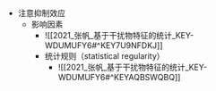 - 注意抑制效应
	- 影响因素
		- ![[2021_张帆_基于干扰物特征的统计_KEY-WDUMUFY6#^KEY7U9NFDKJ]]
		- 统计规则（statistical regularity）
			- ![[2021_张帆_基于干扰物特征的统计_KEY-WDUMUFY6#^KEYAQBSWQBQ]]